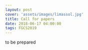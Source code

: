 ```yaml
---
layout: post
cover: 'assets/images/limassol.jpg'
title: Call for papers
date: 2018-06-17 04:00:00
tags: FGCS2019
---
```


to be prepared
